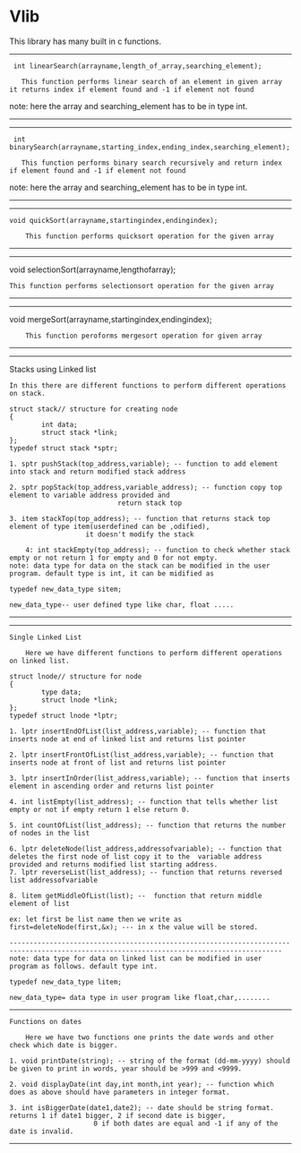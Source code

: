 # Vlib
This library has many built in c functions.
____________________________________________________________________________________________________________________________________________________

     int linearSearch(arrayname,length_of_array,searching_element);

       This function performs linear search of an element in given array it returns index if element found and -1 if element not found

   note: here the array and searching_element has to be in type int.
____________________________________________________________________________________________________________________________________________________

____________________________________________________________________________________________________________________________________________________

     int binarySearch(arrayname,starting_index,ending_index,searching_element);

       This function performs binary search recursively and return index if element found and -1 if element not found

   note: here the array and searching_element has to be in type int.
____________________________________________________________________________________________________________________________________________________

____________________________________________________________________________________________________________________________________________________
    void quickSort(arrayname,startingindex,endingindex);

        This function performs quicksort operation for the given array

____________________________________________________________________________________________________________________________________________________

____________________________________________________________________________________________________________________________________________________
   void selectionSort(arrayname,lengthofarray);

	This function performs selectionsort operation for the given array

____________________________________________________________________________________________________________________________________________________

____________________________________________________________________________________________________________________________________________________
   void mergeSort(arrayname,startingindex,endingindex);

        This function peroforms mergesort operation for given array

____________________________________________________________________________________________________________________________________________________

____________________________________________________________________________________________________________________________________________________
   Stacks using Linked list

	In this there are different functions to perform different operations on stack.

	struct stack// structure for creating node
	{
       		int data;
       		struct stack *link;
	};
	typedef struct stack *sptr;

	1. sptr pushStack(top_address,variable); -- function to add element into stack and return modified stack address

	2. sptr popStack(top_address,variable_address); -- function copy top element to variable address provided and
							   return stack top

	3. item stackTop(top_address); -- function that returns stack top element of type item(userdefined can be ,odified),
					   it doesn't modify the stack

        4: int stackEmpty(top_address); -- function to check whether stack empty or not return 1 for empty and 0 for not empty.
  	note: data type for data on the stack can be modified in the user program. default type is int, it can be midified as 

	typedef new_data_type sitem;										
 	
	new_data_type-- user defined type like char, float .....                                                               
____________________________________________________________________________________________________________________________________________________

____________________________________________________________________________________________________________________________________________________
	Single Linked List

		Here we have different functions to perform different operations on linked list.

	struct lnode// structure for node
	{
    		type data;
    		struct lnode *link;
	};
	typedef struct lnode *lptr;

	1. lptr insertEndOfList(list_address,variable); -- function that inserts node at end of linked list and returns list pointer

	2. lptr insertFrontOfList(list_address,variable); -- function that inserts node at front of list and returns list pointer

	3. lptr insertInOrder(list_address,variable); -- function that inserts element in ascending order and returns list pointer

	4. int listEmpty(list_address); -- function that tells whether list empty or not if empty return 1 else return 0.

	5. int countOfList(list_address); -- function that returns the number of nodes in the list

	6. lptr deleteNode(list_address,addressofvariable); -- function that deletes the first node of list copy it to the 	variable address provided and returns modified list starting address.
  	7. lptr reverseList(list_address); -- function that returns reversed list addressofvariable
	
  	8. litem getMiddleOfList(list); --  function that return middle element of list

	ex: let first be list name then we write as        
	first=deleteNode(first,&x); --- in x the value will be stored.

  	------------------------------------------------------------------------------------------------------------------------------------------
	note: data type for data on linked list can be modified in user program as follows. default type int.
	
	typedef new_data_type litem;   
	
	new_data_type= data type in user program like float,char,........  						

____________________________________________________________________________________________________________________________________________________

	Functions on dates

		Here we have two functions one prints the date words and other check which date is bigger.

	1. void printDate(string); -- string of the format (dd-mm-yyyy) should be given to print in words, year should be >999 and <9999.

	2. void displayDate(int day,int month,int year); -- function which does as above should have parameters in integer format.

	3. int isBiggerDate(date1,date2); -- date should be string format. returns 1 if date1 bigger, 2 if second date is bigger,
					     0 if both dates are equal and -1 if any of the date is invalid.

____________________________________________________________________________________________________________________________________________________
